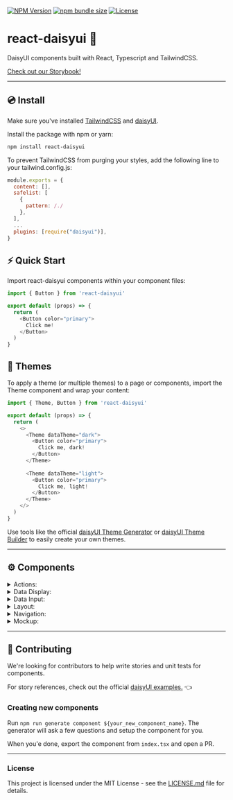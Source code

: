 [![NPM Version](https://img.shields.io/npm/v/react-daisyui.svg?branch=master)](https://www.npmjs.com/package/react-daisyui) [![npm bundle size](https://img.shields.io/bundlephobia/minzip/react-daisyui)](https://bundlephobia.com/result?p=react-daisyui) [![License](https://img.shields.io/npm/l/react-daisyui.svg)](https://github.com/daisyui/react-daisyui/blob/master/LICENSE) 

# react-daisyui 🌼

DaisyUI components built with React, Typescript and TailwindCSS.

<a href="https://daisyui.github.io/react-daisyui/">Check out our Storybook!</a>

---

## 💿 Install

Make sure you've installed <a href="https://tailwindcss.com/docs/installation">TailwindCSS</a> and <a href="https://daisyui.com/docs/install/">daisyUI</a>.

Install the package with npm or yarn:

```bash
npm install react-daisyui
```

To prevent TailwindCSS from purging your styles, add the following line to your tailwind.config.js:

```js
module.exports = {
  content: [],
  safelist: [
    {
      pattern: /./
    },
  ],
  ...
  plugins: [require("daisyui")],
}
```

## ⚡ Quick Start

Import react-daisyui components within your component files:

```js
import { Button } from 'react-daisyui'

export default (props) => {
  return (
    <Button color="primary">
      Click me!
    </Button>
  )
}
```

## 🎨 Themes

To apply a theme (or multiple themes) to a page or components, import the Theme component and wrap your content:

```js
import { Theme, Button } from 'react-daisyui'

export default (props) => {
  return (
    <>
      <Theme dataTheme="dark">
        <Button color="primary">
          Click me, dark!
        </Button>
      </Theme>
      
      <Theme dataTheme="light">
        <Button color="primary">
          Click me, light!
        </Button>
      </Theme>
    </>
  )
}
```

Use tools like the official <a href="https://daisyui.com/theme-generator/">daisyUI Theme Generator</a> or <a href="https://themes.ionevolve.com/">daisyUI Theme Builder</a> to easily create your own themes.

---

## ⚙️ Components

<details>
<summary>Actions:</summary>
  
- [x] <a href="https://daisyui.github.io/react-daisyui/?path=/story/actions-button">Button</a>
- [X] <a href="https://daisyui.github.io/react-daisyui/?path=/story/actions-dropdown">Dropdown</a>
- [X] <a href="https://daisyui.github.io/react-daisyui/?path=/story/actions-modal">Modal</a>
- [X] <a href="https://daisyui.github.io/react-daisyui/?path=/story/actions-swap">Swap</a>
</details>

<details>
<summary>Data Display:</summary>
  
- [x] <a href="https://daisyui.github.io/react-daisyui/?path=/story/data-display-alert">Alert</a>
- [X] <a href="https://daisyui.github.io/react-daisyui/?path=/story/data-display-avatar">Avatar</a>
- [X] <a href="https://daisyui.github.io/react-daisyui/?path=/story/data-display-badge">Badge</a>
- [X] <a href="https://daisyui.github.io/react-daisyui/?path=/story/data-display-card">Card</a>
- [X] <a href="https://daisyui.github.io/react-daisyui/?path=/story/data-display-carousel">Carousel</a>
- [X] <a href="https://daisyui.github.io/react-daisyui/?path=/story/data-display-collapse">Collapse</a>
- [X] <a href="https://daisyui.github.io/react-daisyui/?path=/story/data-display-countdown">Countdown</a>
- [X] <a href="https://daisyui.github.io/react-daisyui/?path=/story/data-display-kdb">Kbd</a>
- [X] <a href="https://daisyui.github.io/react-daisyui/?path=/story/data-display-progress">Progress</a>
- [X] <a href="https://daisyui.github.io/react-daisyui/?path=/story/data-display-radial-progress">Radial Progress</a>
- [X] <a href="https://daisyui.github.io/react-daisyui/?path=/story/data-display-stats">Stats</a>
- [X] <a href="https://daisyui.github.io/react-daisyui/?path=/story/data-display-table">Table</a>
- [X] <a href="https://daisyui.github.io/react-daisyui/?path=/story/data-display-tooltip">Tooltip</a>
</details>

<details>
<summary>Data Input:</summary>

- [X] <a href="https://daisyui.github.io/react-daisyui/?path=/story/data-input-checkbox">Checkbox</a>
- [X] <a href="https://daisyui.github.io/react-daisyui/?path=/story/data-input-input">Input</a>
- [X] <a href="https://daisyui.github.io/react-daisyui/?path=/story/data-input-radio">Radio</a>
- [X] <a href="https://daisyui.github.io/react-daisyui/?path=/story/data-input-range">Range</a>
- [X] <a href="https://daisyui.github.io/react-daisyui/?path=/story/data-input-rating">Rating</a>
- [X] <a href="https://daisyui.github.io/react-daisyui/?path=/story/data-input-select">Select</a>
- [X] <a href="https://daisyui.github.io/react-daisyui/?path=/story/data-input-textarea">Textarea</a>
- [X] <a href="https://daisyui.github.io/react-daisyui/?path=/story/data-input-toggle">Toggle</a>
</details>

<details>
<summary>Layout:</summary>

- [X] <a href="https://daisyui.github.io/react-daisyui/?path=/story/layout-artboard">Artboard</a>
- [x] <a href="https://daisyui.github.io/react-daisyui/?path=/story/layout-buttongroup">Button-Group</a>
- [X] <a href="https://daisyui.github.io/react-daisyui/?path=/story/layout-divider">Divider</a>
- [ ] <a href="https://daisyui.github.io/react-daisyui/?path=/story/layout-drawer">Drawer</a>
- [X] <a href="https://daisyui.github.io/react-daisyui/?path=/story/layout-footer">Footer</a>
- [X] <a href="https://daisyui.github.io/react-daisyui/?path=/story/layout-hero">Hero</a>
- [X] <a href="https://daisyui.github.io/react-daisyui/?path=/story/layout-indicator">Indicator</a>
- [X] <a href="https://daisyui.github.io/react-daisyui/?path=/story/layout-inputgroup">Input Group</a>
- [X] <a href="https://daisyui.github.io/react-daisyui/?path=/story/layout-mask">Mask</a>
- [X] <a href="https://daisyui.github.io/react-daisyui/?path=/story/layout-stack">Stack</a>
</details>

<details>
<summary>Navigation:</summary>

- [X] <a href="https://daisyui.github.io/react-daisyui/?path=/story/navigation-breadcrumbs">Breadcrumbs</a>
- [X] <a href="https://daisyui.github.io/react-daisyui/?path=/story/navigation-link">Link</a>
- [X] <a href="https://daisyui.github.io/react-daisyui/?path=/story/navigation-menu">Menu</a>
- [X] <a href="https://daisyui.github.io/react-daisyui/?path=/story/navigation-navbar">Navbar</a>
- [ ] <a href="https://daisyui.github.io/react-daisyui/?path=/story/navigation-pagination">Pagination</a>
- [X] <a href="https://daisyui.github.io/react-daisyui/?path=/story/navigation-steps">Steps</a>
- [X] <a href="https://daisyui.github.io/react-daisyui/?path=/story/navigation-tabs">Tabs</a>
</details>

<details>
<summary>Mockup:</summary>

- [ ] <a href="https://daisyui.github.io/react-daisyui/?path=/story/mockup-code">Code</a>
- [ ] <a href="https://daisyui.github.io/react-daisyui/?path=/story/mockup-phone">Phone</a>
- [ ] <a href="https://daisyui.github.io/react-daisyui/?path=/story/mockup-window">Window</a>
</details>

---

## 🤝 Contributing

We're looking for contributors to help write stories and unit tests for components.

For story references, check out the official <a href="https://daisyui.com/components/">daisyUI examples.</a> 👈

### Creating new components

Run `npm run generate component ${your_new_component_name}`. The generator will ask a few questions and setup the component for you.

When you'e done, export the component from `index.tsx` and open a PR.
___

### License

This project is licensed under the MIT License - see the [LICENSE.md](https://github.com/daisyui/react-daisyui/blob/main/LICENSE) file for details.
